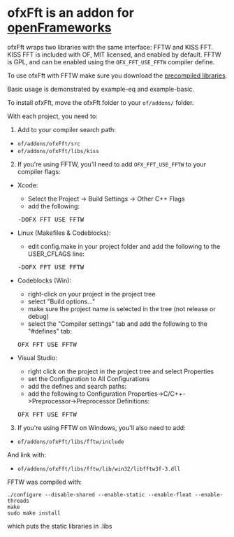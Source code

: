 # ofxFft is an addon for [openFrameworks](http://openframeworks.cc)

ofxFft wraps two libraries with the same interface: FFTW and KISS FFT. KISS FFT is included with OF, MIT licensed, and enabled by default. FFTW is GPL, and can be enabled using the `OFX_FFT_USE_FFTW` compiler define.

To use ofxFft with FFTW make sure you download the [precompiled libraries](https://github.com/downloads/kylemcdonald/ofxFft/fftw-libs.zip).

Basic usage is demonstrated by example-eq and example-basic.

To install ofxFft, move the ofxFft folder to your `of/addons/` folder.

With each project, you need to:

1. Add to your compiler search path:
  - `of/addons/ofxFft/src`  
  - `of/addons/ofxFft/libs/kiss`

2. If you're using FFTW, you'll need to add `OFX_FFT_USE_FFTW` to your compiler flags:

  - Xcode:
	* Select the Project -> Build Settings -> Other C++ Flags
	* add the following:
	<pre>
	-DOFX_FFT_USE_FFTW
	</pre>

  - Linux (Makefiles & Codeblocks):
    * edit config.make in your project folder and add the following to the USER_CFLAGS line:
    <pre>
    -DOFX_FFT_USE_FFTW
    </pre>
	
  - Codeblocks (Win):
	* right-click on your project in the project tree
	* select "Build options..."
	* make sure the project name is selected in the tree (not release or debug)
	* select the "Compiler settings" tab and add the following to the "#defines" tab:
	<pre>
	OFX_FFT_USE_FFTW
	</pre>
	
  - Visual Studio:
    * right click on the project in the project tree and select Properties
    * set the Configuration to All Configurations
    * add the defines and search paths:
    * add the following to Configuration Properties->C/C++->Preprocessor->Preprocessor Definitions:
    <pre>
	OFX_FFT_USE_FFTW
	</pre>

3. If you're using FFTW on Windows, you'll also need to add:
  - `of/addons/ofxFft/libs/fftw/include`

  And link with:
  - `of/addons/ofxFft/libs/fftw/lib/win32/libfftw3f-3.dll`


FFTW was compiled with:

    ./configure --disable-shared --enable-static --enable-float --enable-threads
    make
    sudo make install

which puts the static libraries in .libs

